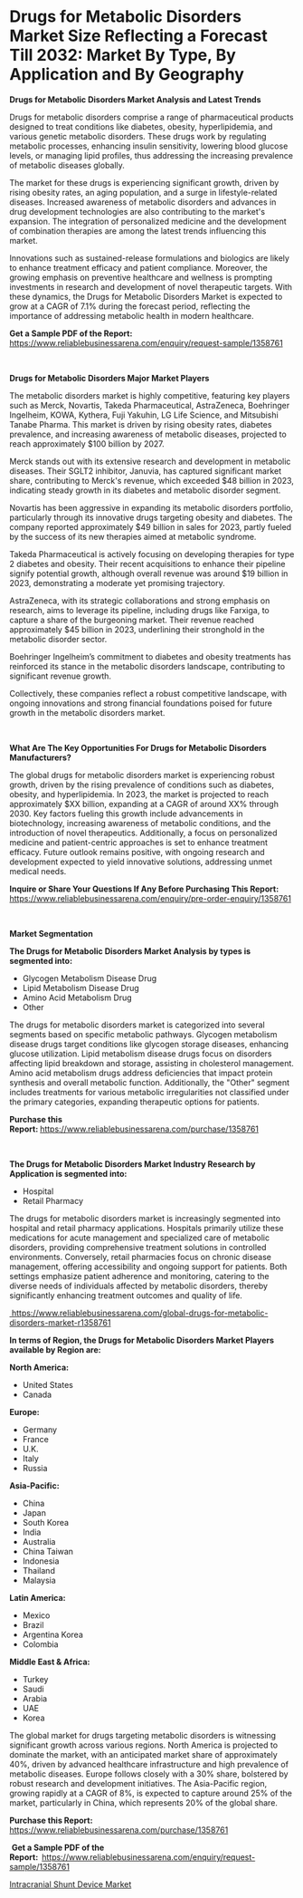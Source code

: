 <p><h1>Drugs for Metabolic Disorders Market Size Reflecting a Forecast Till 2032: Market By Type, By Application and By Geography</h1></p><p><strong>Drugs for Metabolic Disorders Market Analysis and Latest Trends</strong></p>
<p><p>Drugs for metabolic disorders comprise a range of pharmaceutical products designed to treat conditions like diabetes, obesity, hyperlipidemia, and various genetic metabolic disorders. These drugs work by regulating metabolic processes, enhancing insulin sensitivity, lowering blood glucose levels, or managing lipid profiles, thus addressing the increasing prevalence of metabolic diseases globally.</p><p>The market for these drugs is experiencing significant growth, driven by rising obesity rates, an aging population, and a surge in lifestyle-related diseases. Increased awareness of metabolic disorders and advances in drug development technologies are also contributing to the market's expansion. The integration of personalized medicine and the development of combination therapies are among the latest trends influencing this market.</p><p>Innovations such as sustained-release formulations and biologics are likely to enhance treatment efficacy and patient compliance. Moreover, the growing emphasis on preventive healthcare and wellness is prompting investments in research and development of novel therapeutic targets. With these dynamics, the Drugs for Metabolic Disorders Market is expected to grow at a CAGR of 7.1% during the forecast period, reflecting the importance of addressing metabolic health in modern healthcare.</p></p>
<p><strong>Get a Sample PDF of the Report:&nbsp;</strong> <a href="https://www.reliablebusinessarena.com/enquiry/request-sample/1358761?utm_campaign=3562&utm_medium=2&utm_source=Github&utm_content=ia&utm_term=22032025&utm_id=drugs-for-metabolic-disorders">https://www.reliablebusinessarena.com/enquiry/request-sample/1358761</a></p>
<p>&nbsp;</p>
<p><strong>Drugs for Metabolic Disorders Major Market Players</strong></p>
<p><p>The metabolic disorders market is highly competitive, featuring key players such as Merck, Novartis, Takeda Pharmaceutical, AstraZeneca, Boehringer Ingelheim, KOWA, Kythera, Fuji Yakuhin, LG Life Science, and Mitsubishi Tanabe Pharma. This market is driven by rising obesity rates, diabetes prevalence, and increasing awareness of metabolic diseases, projected to reach approximately $100 billion by 2027.</p><p>Merck stands out with its extensive research and development in metabolic diseases. Their SGLT2 inhibitor, Januvia, has captured significant market share, contributing to Merck's revenue, which exceeded $48 billion in 2023, indicating steady growth in its diabetes and metabolic disorder segment.</p><p>Novartis has been aggressive in expanding its metabolic disorders portfolio, particularly through its innovative drugs targeting obesity and diabetes. The company reported approximately $49 billion in sales for 2023, partly fueled by the success of its new therapies aimed at metabolic syndrome.</p><p>Takeda Pharmaceutical is actively focusing on developing therapies for type 2 diabetes and obesity. Their recent acquisitions to enhance their pipeline signify potential growth, although overall revenue was around $19 billion in 2023, demonstrating a moderate yet promising trajectory.</p><p>AstraZeneca, with its strategic collaborations and strong emphasis on research, aims to leverage its pipeline, including drugs like Farxiga, to capture a share of the burgeoning market. Their revenue reached approximately $45 billion in 2023, underlining their stronghold in the metabolic disorder sector.</p><p>Boehringer Ingelheim’s commitment to diabetes and obesity treatments has reinforced its stance in the metabolic disorders landscape, contributing to significant revenue growth.</p><p>Collectively, these companies reflect a robust competitive landscape, with ongoing innovations and strong financial foundations poised for future growth in the metabolic disorders market.</p></p>
<p>&nbsp;</p>
<p><strong>What Are The Key Opportunities For Drugs for Metabolic Disorders Manufacturers?</strong></p>
<p><p>The global drugs for metabolic disorders market is experiencing robust growth, driven by the rising prevalence of conditions such as diabetes, obesity, and hyperlipidemia. In 2023, the market is projected to reach approximately $XX billion, expanding at a CAGR of around XX% through 2030. Key factors fueling this growth include advancements in biotechnology, increasing awareness of metabolic conditions, and the introduction of novel therapeutics. Additionally, a focus on personalized medicine and patient-centric approaches is set to enhance treatment efficacy. Future outlook remains positive, with ongoing research and development expected to yield innovative solutions, addressing unmet medical needs.</p></p>
<p><strong>Inquire or Share Your Questions If Any Before Purchasing This Report:</strong> <a href="https://www.reliablebusinessarena.com/enquiry/pre-order-enquiry/1358761?utm_campaign=3562&utm_medium=2&utm_source=Github&utm_content=ia&utm_term=22032025&utm_id=drugs-for-metabolic-disorders">https://www.reliablebusinessarena.com/enquiry/pre-order-enquiry/1358761</a></p>
<p>&nbsp;</p>
<p><strong>Market Segmentation</strong></p>
<p><strong>The Drugs for Metabolic Disorders Market Analysis by types is segmented into:</strong></p>
<p><ul><li>Glycogen Metabolism Disease Drug</li><li>Lipid Metabolism Disease Drug</li><li>Amino Acid Metabolism Drug</li><li>Other</li></ul></p>
<p><p>The drugs for metabolic disorders market is categorized into several segments based on specific metabolic pathways. Glycogen metabolism disease drugs target conditions like glycogen storage diseases, enhancing glucose utilization. Lipid metabolism disease drugs focus on disorders affecting lipid breakdown and storage, assisting in cholesterol management. Amino acid metabolism drugs address deficiencies that impact protein synthesis and overall metabolic function. Additionally, the "Other" segment includes treatments for various metabolic irregularities not classified under the primary categories, expanding therapeutic options for patients.</p></p>
<p><strong>Purchase this Report:&nbsp;</strong><a href="https://www.reliablebusinessarena.com/purchase/1358761?utm_campaign=3562&utm_medium=2&utm_source=Github&utm_content=ia&utm_term=22032025&utm_id=drugs-for-metabolic-disorders">https://www.reliablebusinessarena.com/purchase/1358761</a></p>
<p>&nbsp;</p>
<p><strong>The Drugs for Metabolic Disorders Market Industry Research by Application is segmented into:</strong></p>
<p><ul><li>Hospital</li><li>Retail Pharmacy</li></ul></p>
<p><p>The drugs for metabolic disorders market is increasingly segmented into hospital and retail pharmacy applications. Hospitals primarily utilize these medications for acute management and specialized care of metabolic disorders, providing comprehensive treatment solutions in controlled environments. Conversely, retail pharmacies focus on chronic disease management, offering accessibility and ongoing support for patients. Both settings emphasize patient adherence and monitoring, catering to the diverse needs of individuals affected by metabolic disorders, thereby significantly enhancing treatment outcomes and quality of life.</p></p>
<p><a href="https://www.reliablebusinessarena.com/global-drugs-for-metabolic-disorders-market-r1358761?utm_campaign=3562&utm_medium=2&utm_source=Github&utm_content=ia&utm_term=22032025&utm_id=drugs-for-metabolic-disorders">&nbsp;https://www.reliablebusinessarena.com/global-drugs-for-metabolic-disorders-market-r1358761</a></p>
<p><strong>In terms of Region, the Drugs for Metabolic Disorders Market Players available by Region are:</strong></p>
<p>
    <p> <strong> North America: </strong>
        <ul>
            <li>United States</li>
            <li>Canada</li>
        </ul>
        </p> 
    <p> <strong> Europe: </strong>
        <ul>
            <li>Germany</li>
            <li>France</li>
            <li>U.K.</li>
            <li>Italy</li>
            <li>Russia</li>
        </ul>
        </p> 
    <p> <strong> Asia-Pacific: </strong>
        <ul>
            <li>China</li>
            <li>Japan</li>
            <li>South Korea</li>
            <li>India</li>
            <li>Australia</li>
            <li>China Taiwan</li>
            <li>Indonesia</li>
            <li>Thailand</li>
            <li>Malaysia</li>
        </ul>
        </p> 
    <p> <strong> Latin America: </strong>
        <ul>
            <li>Mexico</li>
            <li>Brazil</li>
            <li>Argentina Korea</li>
            <li>Colombia</li>
        </ul>
        </p> 
    <p> <strong> Middle East & Africa: </strong>
        <ul>
            <li>Turkey</li>
            <li>Saudi</li>
            <li>Arabia</li>
            <li>UAE</li>
            <li>Korea</li>
        </ul>
    </p>
    </p>
<p><p>The global market for drugs targeting metabolic disorders is witnessing significant growth across various regions. North America is projected to dominate the market, with an anticipated market share of approximately 40%, driven by advanced healthcare infrastructure and high prevalence of metabolic diseases. Europe follows closely with a 30% share, bolstered by robust research and development initiatives. The Asia-Pacific region, growing rapidly at a CAGR of 8%, is expected to capture around 25% of the market, particularly in China, which represents 20% of the global share.</p></p>
<p><strong>Purchase this Report: </strong><a href="https://www.reliablebusinessarena.com/purchase/1358761?utm_campaign=3562&utm_medium=2&utm_source=Github&utm_content=ia&utm_term=22032025&utm_id=drugs-for-metabolic-disorders">https://www.reliablebusinessarena.com/purchase/1358761</a></p>
<p>&nbsp;<strong>Get a Sample PDF of the Report:&nbsp;&nbsp;</strong><a href="https://www.reliablebusinessarena.com/enquiry/request-sample/1358761?utm_campaign=3562&utm_medium=2&utm_source=Github&utm_content=ia&utm_term=22032025&utm_id=drugs-for-metabolic-disorders">https://www.reliablebusinessarena.com/enquiry/request-sample/1358761</a></p>
<p><strong></strong></p>
<p><p><a href="https://github.com/naulasulakr0/Market-Research-Report-List-1/blob/main/intracranial-shunt-device-market.md?utm_campaign=3562&utm_medium=2&utm_source=Github&utm_content=ia&utm_term=22032025&utm_id=drugs-for-metabolic-disorders">Intracranial Shunt Device Market</a></p></p>